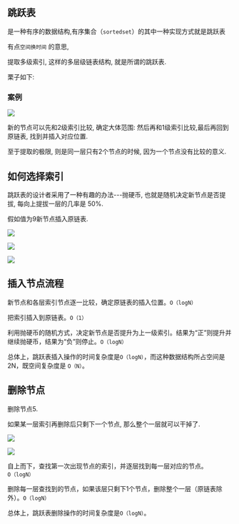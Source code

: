 ## 跳跃表

是一种有序的数据结构,有序集合（`sortedset`）的其中一种实现方式就是跳跃表

有点`空间换时间` 的意思, 

提取多级索引, 这样的多层级链表结构, 就是所谓的跳跃表.

栗子如下:

### 案例

![](https://ws1.sinaimg.cn/large/006tKfTcly1g0bx2xos1mj316c0fujtp.jpg)

新的节点可以先和2级索引比较, 确定大体范围:  然后再和1级索引比较,最后再回到原链表, 找到并插入对应位置.

至于提取的极限, 则是同一层只有2个节点的时候, 因为一个节点没有比较的意义.

## 如何选择索引

跳跃表的设计者采用了一种有趣的办法---抛硬币, 也就是随机决定新节点是否提拔, 每向上提拔一层的几率是 50%.

假如值为9新节点插入原链表.

![](https://ws3.sinaimg.cn/large/006tKfTcly1g0bxfuywpcj316i0fu76a.jpg)

![](https://ws3.sinaimg.cn/large/006tKfTcly1g0bxhxzx0cj31700ggdj1.jpg)



![](https://ws2.sinaimg.cn/large/006tKfTcly1g0bxipl534j316u0gewhi.jpg)



## 插入节点流程

新节点和各层索引节点逐一比较，确定原链表的插入位置。`O（logN）`

把索引插入到原链表。`O（1）`

利用抛硬币的随机方式，决定新节点是否提升为上一级索引。结果为“正”则提升并继续抛硬币，结果为“负”则停止。`O（logN）`

总体上，跳跃表插入操作的时间复杂度是`O（logN）`，而这种数据结构所占空间是2N，既空间复杂度是 `O（N）`。



## 删除节点

删除节点5.

如果某一层索引再删除后只剩下一个节点, 那么整个一层就可以干掉了.

![](https://ws4.sinaimg.cn/large/006tKfTcly1g0bxkuft1oj316g0eojtm.jpg)

![](https://ws4.sinaimg.cn/large/006tKfTcly1g0bxls4ffjj316g0ai408.jpg)

自上而下，查找第一次出现节点的索引，并逐层找到每一层对应的节点。`O（logN）`

删除每一层查找到的节点，如果该层只剩下1个节点，删除整个一层（原链表除外）。`O（logN）`

总体上，跳跃表删除操作的时间复杂度是`O（logN）`。










































